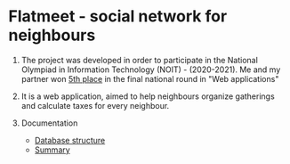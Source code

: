 <h1>Flatmeet - social network for neighbours</h1>

1. The project was developed in order to participate in the National Olympiad in Information Technology (NOIT) - (2020-2021). 
Me and my partner won [5th place](https://edusoft.fmi.uni-sofia.bg/archive/it2021/protocols/%D0%9D%D0%9E%D0%98%D0%A2_2021_%D0%A0%D0%B0%D0%B7%D0%BF%D1%80%D0%B5%D0%B4%D0%B5%D0%BB%D0%B5%D0%BD%D0%B8_web_11-12_%D1%81%D0%B0%D0%B9%D1%82.pdf) in the final national round in "Web applications"

2. It is a web application, aimed to help neighbours organize gatherings and calculate taxes for every neighbour.
3. Documentation
   * [Database structure](https://github.com/nikola354/Flatmeet/blob/main/documantation/db_relationships.pdf)
   * [Summary](https://github.com/nikola354/Flatmeet/blob/main/documantation/summary.pdf)